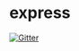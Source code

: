 # express

[![Gitter](https://badges.gitter.im/PizzaFactory/express.svg)](https://gitter.im/PizzaFactory/express?utm_source=badge&utm_medium=badge&utm_campaign=pr-badge&utm_content=badge)